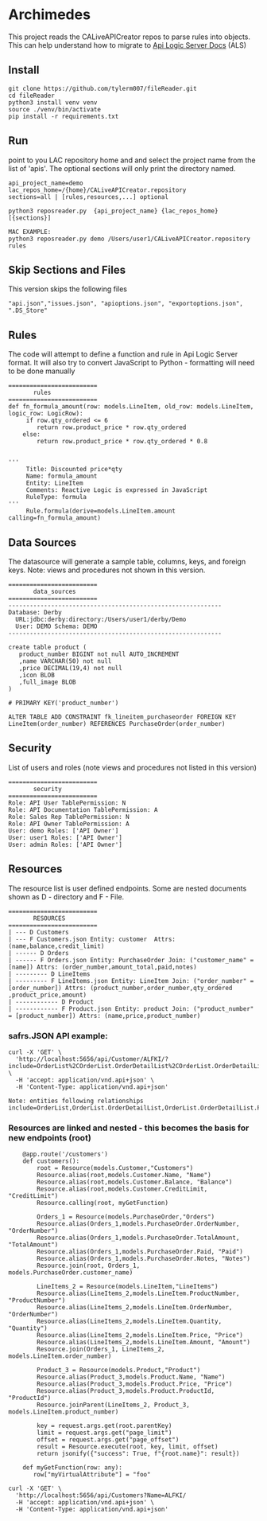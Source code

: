 # Archimedes

This project reads the CALiveAPICreator repos to parse rules into objects. This can help understand how to migrate to [Api Logic Server Docs](https://apilogicserver.github.io/Docs/) (ALS)

## Install
```
git clone https://github.com/tylerm007/fileReader.git
cd fileReader
python3 install venv venv
source ./venv/bin/activate
pip install -r requirements.txt
```

## Run
point to you LAC repository home and  and select the project name from the list of 'apis'. The optional sections will only print the directory named.
```
api_project_name=demo
lac_repos_home=/{home}/CALiveAPICreator.repository
sections=all | [rules,resources,...] optional

python3 reposreader.py  {api_project_name} {lac_repos_home} [{sections}]

MAC EXAMPLE:
python3 reposreader.py demo /Users/user1/CALiveAPICreator.repository rules
```

## Skip Sections and Files
This version skips the following files
```
"api.json","issues.json", "apioptions.json", "exportoptions.json", ".DS_Store"
```

## Rules
The code will attempt to define a function and rule in Api Logic Server format. It will also try to convert JavaScript to Python - formatting will need to be done manually
```
=========================
       rules 
=========================
def fn_formula_amount(row: models.LineItem, old_row: models.LineItem, logic_row: LogicRow):
     if row.qty_ordered <= 6
        return row.product_price * row.qty_ordered
    else:
        return row.product_price * row.qty_ordered * 0.8


'''
     Title: Discounted price*qty
     Name: formula_amount
     Entity: LineItem
     Comments: Reactive Logic is expressed in JavaScript
     RuleType: formula
'''
     Rule.formula(derive=models.LineItem.amount calling=fn_formula_amount)

```


## Data Sources
The datasource will generate a sample table, columns, keys, and foreign keys. Note: views and procedures not shown in this version.
```
=========================
       data_sources 
=========================
------------------------------------------------------------
Database: Derby 
  URL:jdbc:derby:directory:/Users/user1/derby/Demo 
  User: DEMO Schema: DEMO
------------------------------------------------------------

create table product (
   product_number BIGINT not null AUTO_INCREMENT
   ,name VARCHAR(50) not null 
   ,price DECIMAL(19,4) not null 
   ,icon BLOB  
   ,full_image BLOB  
)

# PRIMARY KEY('product_number')

ALTER TABLE ADD CONSTRAINT fk_lineitem_purchaseorder FOREIGN KEY LineItem(order_number) REFERENCES PurchaseOrder(order_number)

```

## Security
List of users and roles (note views and procedures not listed in this version)
```
=========================
       security 
=========================
Role: API User TablePermission: N
Role: API Documentation TablePermission: A
Role: Sales Rep TablePermission: N
Role: API Owner TablePermission: A
User: demo Roles: ['API Owner']
User: user1 Roles: ['API Owner']
User: admin Roles: ['API Owner']
```

## Resources
The resource list is user defined endpoints.  Some are nested documents shown as D - directory and F - File. 
```
=========================
       RESOURCES 
=========================
| --- D Customers
| --- F Customers.json Entity: customer  Attrs: (name,balance,credit_limit) 
| ------ D Orders
| ------ F Orders.json Entity: PurchaseOrder Join: ("customer_name" = [name]) Attrs: (order_number,amount_total,paid,notes)
| --------- D LineItems
| --------- F LineItems.json Entity: LineItem Join: ("order_number" = [order_number]) Attrs: (product_number,order_number,qty_ordered ,product_price,amount)
| ------------ D Product
| ------------ F Product.json Entity: product Join: ("product_number" = [product_number]) Attrs: (name,price,product_number)
```
### safrs.JSON API example:
```
curl -X 'GET' \
  'http://localhost:5656/api/Customer/ALFKI/?include=OrderList%2COrderList.OrderDetailList%2COrderList.OrderDetailList.Product&fields%5BCustomer%5D=Id%2CCompanyName%2CContactName%2CContactTitle%2CAddress%2CCity%2CRegion%2CPostalCode%2CCountry%2CPhone%2CFax%2CBalance%2CCreditLimit%2COrderCount%2CUnpaidOrderCount%2CClient_id' \
  -H 'accept: application/vnd.api+json' \
  -H 'Content-Type: application/vnd.api+json'

Note: entities following relationships
include=OrderList,OrderList.OrderDetailList,OrderList.OrderDetailList.Product
```

### Resources are linked and nested - this becomes the basis for new endpoints (root)
```
    @app.route('/customers')
    def customers():
        root = Resource(models.Customer,"Customers")
        Resource.alias(root,models.Customer.Name, "Name")
        Resource.alias(root,models.Customer.Balance, "Balance")
        Resource.alias(root,models.Customer.CreditLimit, "CreditLimit")
        Resource.calling(root, myGetFunction)

        Orders_1 = Resource(models.PurchaseOrder,"Orders")
        Resource.alias(Orders_1,models.PurchaseOrder.OrderNumber, "OrderNumber")
        Resource.alias(Orders_1,models.PurchaseOrder.TotalAmount, "TotalAmount")
        Resource.alias(Orders_1,models.PurchaseOrder.Paid, "Paid")
        Resource.alias(Orders_1,models.PurchaseOrder.Notes, "Notes")
        Resource.join(root, Orders_1, models.PurchaseOrder.customer_name)

        LineItems_2 = Resource(models.LineItem,"LineItems")
        Resource.alias(LineItems_2,models.LineItem.ProductNumber, "ProductNumber")
        Resource.alias(LineItems_2,models.LineItem.OrderNumber, "OrderNumber")
        Resource.alias(LineItems_2,models.LineItem.Quantity, "Quantity")
        Resource.alias(LineItems_2,models.LineItem.Price, "Price")
        Resource.alias(LineItems_2,models.LineItem.Amount, "Amount")
        Resource.join(Orders_1, LineItems_2, models.LineItem.order_number)

        Product_3 = Resource(models.Product,"Product")
        Resource.alias(Product_3,models.Product.Name, "Name")
        Resource.alias(Product_3,models.Product.Price, "Price")
        Resource.alias(Product_3,models.Product.ProductId, "ProductId")
        Resource.joinParent(LineItems_2, Product_3, models.LineItem.product_number)

        key = request.args.get(root.parentKey)
        limit = request.args.get("page_limit")
        offset = request.args.get("page_offset")
        result = Resource.execute(root, key, limit, offset)
        return jsonify({"success": True, f"{root.name}": result})

    def myGetFunction(row: any):
       row["myVirtualAttribute"] = "foo"

curl -X 'GET' \
  'http://localhost:5656/api/Customers?Name=ALFKI/
  -H 'accept: application/vnd.api+json' \
  -H 'Content-Type: application/vnd.api+json'

```